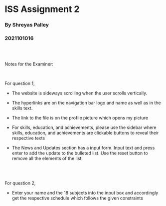 # ISS Assignment 2
### By Shreyas Palley
### 2021101016




<br></br>

Notes for the Examiner:

<br>

For question 1,

- The website is sideways scrolling when the user scrolls vertically.

- The hyperlinks are on the navigation bar logo and name as well as in the skills text.
- The link to the file is on the profile picture which opens my picture

- For skills, education, and achievements, please use the sidebar where skills, education, and achievements are clickable buttons to reveal their respective texts

- The News and Updates section has a input form. Input text and press enter to add the update to the bulleted list. Use the reset button to remove all the elements of the list.


<br></br>

For question 2,

- Enter your name and the 18 subjects into the input box and accordingly get the respective schedule which follows the given constraints






